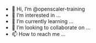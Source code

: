 - 👋 Hi, I’m @openscaler-training
- 👀 I’m interested in ...
- 🌱 I’m currently learning ...
- 💞️ I’m looking to collaborate on ...
- 📫 How to reach me ...

<!---
openscaler-training/openscaler-training is a ✨ special ✨ repository because its `README.md` (this file) appears on your GitHub profile.
You can click the Preview link to take a look at your changes.
--->
